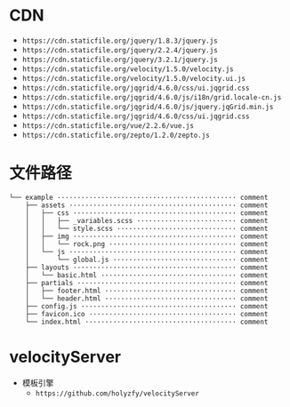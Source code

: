 # CDN

- `https://cdn.staticfile.org/jquery/1.8.3/jquery.js`
- `https://cdn.staticfile.org/jquery/2.2.4/jquery.js`
- `https://cdn.staticfile.org/jquery/3.2.1/jquery.js`
- `https://cdn.staticfile.org/velocity/1.5.0/velocity.js`
- `https://cdn.staticfile.org/velocity/1.5.0/velocity.ui.js`
- `https://cdn.staticfile.org/jqgrid/4.6.0/css/ui.jqgrid.css`
- `https://cdn.staticfile.org/jqgrid/4.6.0/js/i18n/grid.locale-cn.js`
- `https://cdn.staticfile.org/jqgrid/4.6.0/js/jquery.jqGrid.min.js`
- `https://cdn.staticfile.org/jqgrid/4.6.0/css/ui.jqgrid.css`
- `https://cdn.staticfile.org/vue/2.2.6/vue.js`
- `https://cdn.staticfile.org/zepto/1.2.0/zepto.js`


# 文件路径

```
└── example ············································· comment
    ├── assets ·········································· comment
    │   ├── css ········································· comment
    │   │   ├── _variables.scss ························· comment
    │   │   └── style.scss ······························ comment
    │   ├── img ········································· comment
    │   │   └── rock.png ································ comment
    │   └── js ·········································· comment
    │       └── global.js ······························· comment
    ├── layouts ········································· comment
    │   └── basic.html ·································· comment
    ├── partials ········································ comment
    │   ├── footer.html ································· comment
    │   └── header.html ································· comment
    ├── config.js ······································· comment
    ├── favicon.ico ····································· comment
    └── index.html ······································ comment
```

# velocityServer
- 模板引擎
    + `https://github.com/holyzfy/velocityServer`